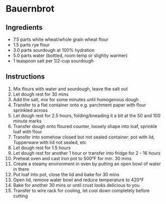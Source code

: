 
# Bauernbrot

## Ingredients
 - 7.5 parts   white wheat/whole grain wheat flour
 - 1.5 parts   rye flour
 - 3.0 parts   sourdough at 100% hydration 
 - 5.0 parts   water (bottled, room temp or slightly warmer)
 - 1 teaspoon salt per 1/2-cup sourdough

## Instructions

1. Mix flours with water and sourdough, leave the salt out
2. Let dough rest for 30 mins
3. Add the salt, mix for some minutes until homogenous dough
4. Transfer to a flat container onto e.g. parchment paper with flour sprinkled across
5. Let dough rest for 2.5 hours, folding/kneading it a bit at the 50 and 100 minute marks
6. Transfer dough onto floured counter, loosely shape into loaf, sprinkle loaf with flour
7. Transfer into somehow closed but not sealed container: pot with lid, Tupperware with lid not sealed, etc
8. Let dough rest for 1.5 hours
9.  Let dough rest for another 1 hour or transfer into fridge for 2 - 16 hours
10. Preheat oven and cast iron pot to 500°F for min. 30 mins
11. Create a steamy environment in oven by putting an open bowl of water in there
12. Put loaf into pot, close the lid and bake for 30 mins
13. Open lid, remove water bowl and reduce temperature to 420°F
14. Bake for another 30 mins or until crust looks delicious to you
15. Transfer to wire rack for cooling, let cool down completely before cutting

